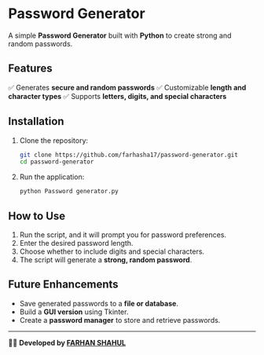 # Password Generator

A simple **Password Generator** built with **Python** to create strong and random passwords.

## Features
✅ Generates **secure and random passwords**
✅ Customizable **length and character types**
✅ Supports **letters, digits, and special characters**

## Installation
1. Clone the repository:
   ```sh
   git clone https://github.com/farhasha17/password-generator.git
   cd password-generator
   ```
2. Run the application:
   ```sh
   python Password generator.py
   ```

## How to Use
1. Run the script, and it will prompt you for password preferences.
2. Enter the desired password length.
3. Choose whether to include digits and special characters.
4. The script will generate a **strong, random password**.

## Future Enhancements
- Save generated passwords to a **file or database**.
- Build a **GUI version** using Tkinter.
- Create a **password manager** to store and retrieve passwords.

---
👨‍💻 **Developed by [FARHAN SHAHUL](https://github.com/farhansha17)**
